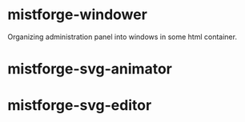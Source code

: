 # mistforge-windower
Organizing administration panel into windows in some html container.

# mistforge-svg-animator


# mistforge-svg-editor
